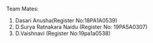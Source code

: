 Team Mates:
1. Dasari Anusha(Register No:18PA1A0539)
2. D.Surya Ratnakara Naidu (Register No: 19PA5A0307)
3. D.Vaishnavi (Register No:19pa1a0538)
